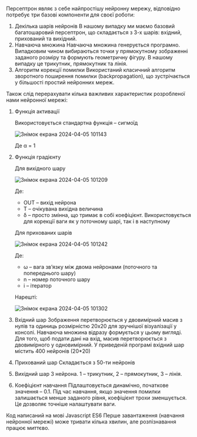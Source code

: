 Персептрон являє з себе найпростішу нейронну мережу, відповідно потребує
три базові компоненти для своєї роботи:
1. Декілька шарів нейронів
    В нашому випадку ми маємо базовий багатошаровий персептрон, що
    складається з 3-х шарів: вхідний, прихований та вихідний.
2. Навчаюча множина
    Навчаюча множина генерується програмно. Випадковим чином
    вибираються точки у прямокутному зображенні заданого розміру та
    формують геометричну фігуру. В нашому випадку це трикутник,
    прямокутник та лінія.
3. Алгоритм корекції помилки
    Використаний класичний алгоритм зворотного поширення помилки
    (backpropagation), що зустрічається у більшості простий нейронних
    мереж.

Також слід перерахувати кілька важливих характеристик розробленої нами
нейронної мережі:
1. Функція активації

    Використовується стандартна функція – сигмоїд

    ![Знімок екрана 2024-04-05 101143](https://github.com/logovaser/Shape-NN-2016/assets/11948273/6f666bba-c5f7-4cf5-b92a-5a0bc73068a0)

    Де α = 1
2. Функція градієнту

    Для вихідного шару
    
    ![Знімок екрана 2024-04-05 101209](https://github.com/logovaser/Shape-NN-2016/assets/11948273/8b3911a1-b77c-4605-9ddd-4892ad002f33)

    Де:
    * OUT – вихід нейрона
    * T – очікувана вихідна величина
    * δ – просто змінна, що тримає в собі коефіцієнт. Використовується
    для корекції ваги як у поточному шарі, так і в наступному
    
    Для прихованих шарів
    
    ![Знімок екрана 2024-04-05 101242](https://github.com/logovaser/Shape-NN-2016/assets/11948273/22c0bffa-fea1-44e8-8400-e1731948424c)

    Де:
    * ω – вага зв’язку між двома нейронами (поточного та попереднього
    шару)
    * n – номер поточного шару
    * i – ітератор
    
    Нарешті:
    
    ![Знімок екрана 2024-04-05 101302](https://github.com/logovaser/Shape-NN-2016/assets/11948273/57266c49-3d74-4568-9084-e1667f501d30)

3. Вхідний шар
    Зображення перетворюється у двовимірний масив з нулів та одиниць
    розмірністю 20х20 для зручнішої візуалізації у консолі. Навчаюча
    множина відразу формується у цьому вигляді.
    Для того, щоб подати дані на вхід, масив перетворюється з
    двовимірного у одновимірний.
    У приведеній програмі вхідний шар містить 400 нейронів (20*20)
4. Прихований шар
    Складається з 50-ти нейронів
5. Вихідний шар
    3 нейрона. 1 – трикутник, 2 – прямокутник, 3 – лінія.
6. Коефіцієнт навчання
    Підлаштовується динамічно, початкове значення – 0.1. Під час
    навчання, якщо значення помилки залишається менше заданого рівня,
    коефіцієнт трохи зменшується. Це дозволяє точніше налаштувати ваги.

Код написаний на мові Javascript ES6
Перше завантаження (навчання нейронної мережі) може тривати кілька хвилин, але розпізнавання працює
миттєво.
